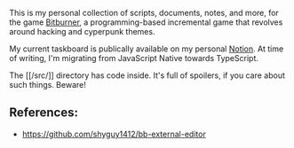 This is my personal collection of scripts, documents, notes, and more, for the game [Bitburner](https://github.com/bitburner-official/bitburner-src), a programming-based incremental game that revolves around hacking and cyperpunk themes.

My current taskboard is publically available on my personal [Notion](https://faenre.notion.site/bf28dd63cc9f420caf4703ee04b8ace3?v=042dee35c118404984c90fe54e650d35&pvs=4). At time of writing, I'm migrating from JavaScript Native towards TypeScript.

The [[/src/]] directory has code inside. It's full of spoilers, if you care about such things. Beware!

## References:

- https://github.com/shyguy1412/bb-external-editor
